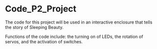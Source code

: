 # Code_P2_Project

The code for this project will be used in an interactive enclosure that tells the story of Sleeping Beauty. 

Functions of the code include: the turning on of LEDs, the rotation of servos, and the activation of switches. 
